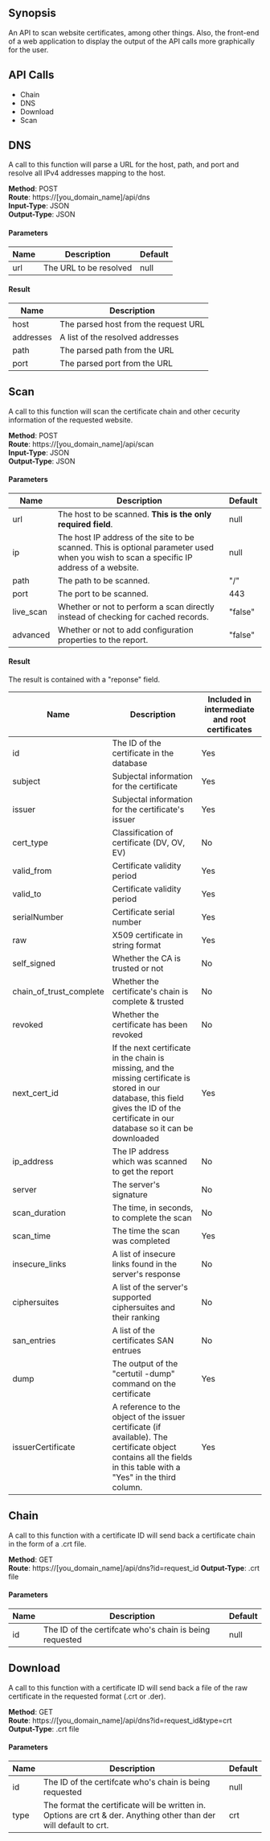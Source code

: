 ## Synopsis

An API to scan website certificates, among other things. Also, the front-end of a web application to display the output of the API calls more graphically for the user.

## API Calls

* Chain
* DNS
* Download
* Scan

## DNS

A call to this function will parse a URL for the host, path, and port and resolve all IPv4 addresses mapping to the host.

**Method**: POST  
**Route**:  https://[you_domain_name]/api/dns  
**Input-Type**: JSON  
**Output-Type**: JSON  

#### Parameters ####

Name | Description | Default
------------ | ------------- | -------------
url | The URL to be resolved | null

#### Result ####

Name | Description
------------ | -------------
host | The parsed host from the request URL
addresses | A list of the resolved addresses
path | The parsed path from the URL
port | The parsed port from the URL

## Scan

A call to this function will scan the certificate chain and other cecurity information of the requested website.

**Method**: POST  
**Route**:  https://[you_domain_name]/api/scan  
**Input-Type**: JSON  
**Output-Type**: JSON  

#### Parameters ####

Name | Description | Default
------------ | ------------- | -------------
url | The host to be scanned. **This is the only required field**. | null
ip | The host IP address of the site to be scanned. This is optional parameter used when you wish to scan a specific IP address of a website. | null
path | The path to be scanned. | "/"
port | The port to be scanned. | 443
live_scan | Whether or not to perform a scan directly instead of checking for cached records. | "false"
advanced | Whether or not to add configuration properties to the report. | "false"

#### Result ####

The result is contained with a "reponse" field.

Name | Description | Included in intermediate and root certificates
------------ | ------------- | -------------
id | The ID of the certificate in the database | Yes
subject | Subjectal information for the certificate | Yes
issuer | Subjectal information for the certificate's issuer | Yes
cert_type | Classification of certificate (DV, OV, EV) | No
valid_from | Certificate validity period | Yes
valid_to | Certificate validity period | Yes
serialNumber | Certificate serial number | Yes
raw | X509 certificate in string format | Yes
self_signed | Whether the CA is trusted or not | No
chain_of_trust_complete | Whether the certificate's chain is complete & trusted | No
revoked | Whether the certificate has been revoked | No
next_cert_id | If the next certificate in the chain is missing, and the missing certificate is stored in our database, this field gives the ID of the certificate in our database so it can be downloaded | Yes
ip_address | The IP address which was scanned to get the report | No
server | The server's signature | No
scan_duration | The time, in seconds, to complete the scan | No
scan_time | The time the scan was completed | Yes
insecure_links | A list of insecure links found in the server's response | No
ciphersuites | A list of the server's supported ciphersuites and their ranking | No
san_entries | A list of the certificates SAN entrues | No
dump | The output of the "certutil -dump" command on the certificate | Yes
issuerCertificate | A reference to the object of the issuer certificate (if available). The certificate object contains all the fields in this table with a "Yes" in the third column. | Yes

## Chain

A call to this function with a certificate ID will send back a certificate chain in the form of a .crt file.

**Method**: GET  
**Route**:  https://[you_domain_name]/api/dns?id=request_id 
**Output-Type**: .crt file  

#### Parameters ####

Name | Description | Default
------------ | ------------- | -------------
id | The ID of the certifcate who's chain is being requested | null


## Download

A call to this function with a certificate ID will send back a file of the raw certificate in the requested format (.crt or .der).

**Method**: GET  
**Route**:  https://[you_domain_name]/api/dns?id=request_id&type=crt  
**Output-Type**: .crt file  

#### Parameters ####

Name | Description | Default
------------ | ------------- | -------------
id | The ID of the certifcate who's chain is being requested | null
type | The format the certificate will be written in. Options are crt & der. Anything other than der will default to crt. | crt

